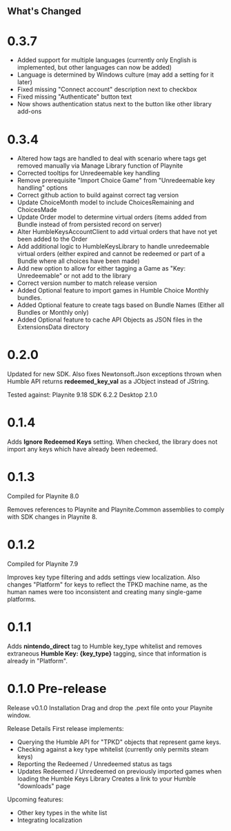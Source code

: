 ﻿## What's Changed
# 0.3.7
- Added support for multiple languages (currently only English is implemented, but other languages can now be added)
- Language is determined by Windows culture (may add a setting for it later)
- Fixed missing "Connect account" description next to checkbox
- Fixed missing "Authenticate" button text
- Now shows authentication status next to the button like other library add-ons

# 0.3.4
- Altered how tags are handled to deal with scenario where tags get removed manually via Manage Library function of Playnite
- Corrected tooltips for Unredeemable key handling
- Remove prerequisite "Import Choice Game" from "Unredeemable key handling" options
- Correct github action to build against correct tag version
- Update ChoiceMonth model to include ChoicesRemaining and ChoicesMade
- Update Order model to determine virtual orders (items added from Bundle instead of from persisted record on server)
- Alter HumbleKeysAccountClient to add virtual orders that have not yet been added to the Order
- Add additional logic to HumbleKeysLibrary to handle unredeemable virtual orders (either expired and cannot be redeemed or part of a Bundle where all choices have been made)
- Add new option to allow for either tagging a Game as "Key: Unredeemable" or not add to the library
- Correct version number to match release version
- Added Optional feature to import games in Humble Choice Monthly bundles.
- Added Optional feature to create tags based on Bundle Names (Either all Bundles or Monthly only)
- Added Optional feature to cache API Objects as JSON files in the ExtensionsData directory

# 0.2.0
Updated for new SDK. Also fixes Newtonsoft.Json exceptions thrown when Humble API returns **redeemed_key_val** as a JObject instead of JString.

Tested against:
Playnite 9.18
SDK 6.2.2
Desktop 2.1.0

# 0.1.4
Adds **Ignore Redeemed Keys** setting. When checked, the library does not import any keys which have already been redeemed.

# 0.1.3
Compiled for Playnite 8.0

Removes references to Playnite and Playnite.Common assemblies to comply with SDK changes in Playnite 8.

# 0.1.2
Compiled for Playnite 7.9

Improves key type filtering and adds settings view localization. Also changes "Platform" for keys to reflect the TPKD machine name, as the human names were too inconsistent and creating many single-game platforms.

# 0.1.1
Adds **nintendo_direct** tag to Humble key_type whitelist and removes extraneous **Humble Key: {key_type}** tagging, since that information is already in "Platform".

# 0.1.0 Pre-release
Release v0.1.0
Installation
Drag and drop the .pext file onto your Playnite window.

Release Details
First release implements:
- Querying the Humble API for "TPKD" objects that represent game keys.
- Checking against a key type whitelist (currently only permits steam keys)
- Reporting the Redeemed / Unredeemed status as tags
- Updates Redeemed / Unredeemed on previously imported games when loading the Humble Keys Library
  Creates a link to your Humble "downloads" page

Upcoming features:
- Other key types in the white list
- Integrating localization